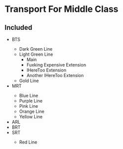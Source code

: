 # Transport For Middle Class

## Included
- BTS<Bangkok Mass Transit System>
  - Dark Green Line
  - Light Green Line
    - Main
    - Fuxking Expensive Extension
    - IHereToo Extension
    - Another IHereToo Extension
  - Gold Line
- MRT<Metropolitan Rapid Transit>
  - Blue Line
  - Purple Line
  - Pink Line
  - Orange Line
  - Yellow Line
- ARL<Airport Rail Link>
- BRT<Bangkok Rapid Transit>
- SRT<State Railway of Thailand>
  - Red Line